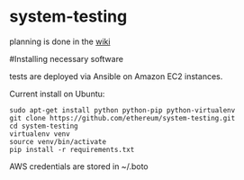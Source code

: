 system-testing
==============

planning is done in the [wiki](https://github.com/ethereum/system-testing/wiki)


#Installing necessary software

tests are deployed via Ansible on Amazon EC2 instances. 

 
Current install on Ubuntu:
```
sudo apt-get install python python-pip python-virtualenv
git clone https://github.com/ethereum/system-testing.git
cd system-testing
virtualenv venv
source venv/bin/activate
pip install -r requirements.txt

```
AWS credentials are stored in ~/.boto
